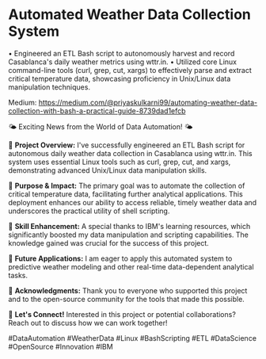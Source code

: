 # Automated Weather Data Collection System                                                                                                                                                                                                             
•	Engineered an ETL Bash script to autonomously harvest and record Casablanca's daily weather metrics using wttr.in.
•	Utilized core Linux command-line tools (curl, grep, cut, xargs) to effectively parse and extract critical temperature data, showcasing proficiency in Unix/Linux data manipulation techniques.

Medium: https://medium.com/@priyaskulkarni99/automating-weather-data-collection-with-bash-a-practical-guide-8739dad1efcb

🌤️ Exciting News from the World of Data Automation! 🌤️

🔹 **Project Overview:** I've successfully engineered an ETL Bash script for autonomous daily weather data collection in Casablanca using wttr.in. This system uses essential Linux tools such as curl, grep, cut, and xargs, demonstrating advanced Unix/Linux data manipulation skills.

🔹 **Purpose & Impact:** The primary goal was to automate the collection of critical temperature data, facilitating further analytical applications. This deployment enhances our ability to access reliable, timely weather data and underscores the practical utility of shell scripting.

🔹 **Skill Enhancement:** A special thanks to IBM's learning resources, which significantly boosted my data manipulation and scripting capabilities. The knowledge gained was crucial for the success of this project.

🔹 **Future Applications:** I am eager to apply this automated system to predictive weather modeling and other real-time data-dependent analytical tasks.

🔹 **Acknowledgments:** Thank you to everyone who supported this project and to the open-source community for the tools that made this possible.

📢 **Let's Connect!** Interested in this project or potential collaborations? Reach out to discuss how we can work together!

#DataAutomation #WeatherData #Linux #BashScripting #ETL #DataScience #OpenSource #Innovation #IBM

